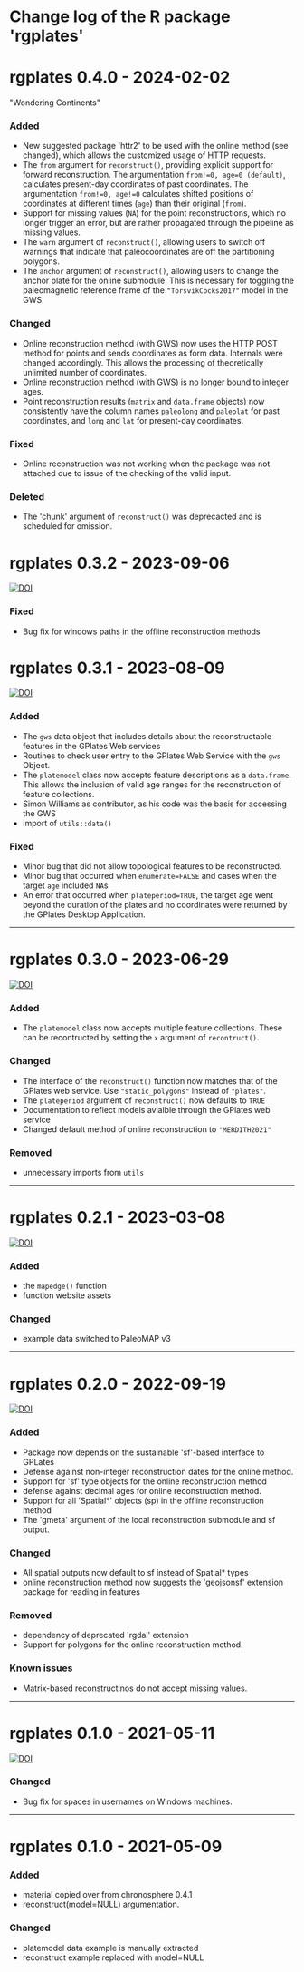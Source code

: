 # Change log of the R package 'rgplates'

# rgplates 0.4.0 - 2024-02-02

"Wondering Continents"

### Added
- New suggested package 'httr2' to be used with the online method (see changed), which allows the customized usage of HTTP requests.
- The `from` argument for `reconstruct()`, providing explicit support for forward reconstruction. The argumentation `from!=0, age=0 (default)`, calculates present-day coordinates of past coordinates. The argumentation `from!=0, age!=0` calculates shifted positions of coordinates at different times (`age`) than their original (`from`).
- Support for missing values (`NA`) for the point reconstructions, which no longer trigger an error, but are rather propagated through the pipeline as missing values. 
- The `warn` argument of `reconstruct()`, allowing users to switch off warnings that indicate that paleocoordinates are off the partitioning polygons.
- The `anchor` argument of `reconstruct()`, allowing users to change the anchor plate for the online submodule. This is necessary for toggling the paleomagnetic reference frame of the `"TorsvikCocks2017"` model in the GWS. 

### Changed
- Online reconstruction method (with GWS) now uses the HTTP POST method for points and sends coordinates as form data. Internals were changed accordingly. This allows the processing of theoretically unlimited number of coordinates.
- Online reconstruction method (with GWS) is no longer bound to integer ages.
- Point reconstruction results (`matrix` and `data.frame` objects) now consistently have the column names `paleolong` and `paleolat` for past coordinates, and `long` and `lat` for present-day coordinates.

### Fixed
- Online reconstruction was not working when the package was not attached due to issue of the checking of the valid input.

### Deleted
- The 'chunk' argument of `reconstruct()` was deprecacted and is scheduled for omission.

# rgplates 0.3.2 - 2023-09-06

[![DOI](https://zenodo.org/badge/DOI/10.5281/zenodo.8321157.svg)](https://doi.org/10.5281/zenodo.8321157)

### Fixed
- Bug fix for windows paths in the offline reconstruction methods 

# rgplates 0.3.1 - 2023-08-09 

[![DOI](https://zenodo.org/badge/DOI/10.5281/zenodo.8229554.svg)](https://doi.org/10.5281/zenodo.8229554)

### Added
- The `gws` data object that includes details about the reconstructable features in the GPlates Web services
- Routines to check user entry to the GPlates Web Service with the `gws` Object.
- The `platemodel` class now accepts feature descriptions as a `data.frame`. This allows the inclusion of valid age ranges for the reconstruction of feature collections.
- Simon Williams as contributor, as his code was the basis for accessing the GWS
- import of `utils::data()`

### Fixed
- Minor bug that did not allow topological features to be reconstructed.  
- Minor bug that occurred when `enumerate=FALSE` and cases when the target `age` included `NA`s
- An error that occurred when `plateperiod=TRUE`, the target age went beyond the duration of the plates and no coordinates were returned by the GPlates Desktop Application. 

* * *


# rgplates 0.3.0 - 2023-06-29 

[![DOI](https://zenodo.org/badge/DOI/10.5281/zenodo.8098723.svg)](https://doi.org/10.5281/zenodo.8098723)

### Added 
- The `platemodel` class now accepts multiple feature collections. These can be recontructed by setting the `x` argument of `recontruct()`.  

### Changed
- The interface of the `reconstruct()` function now matches that of the GPlates web service. Use `"static_polygons"` instead of `"plates"`. 
- The `plateperiod` argument of `reconstruct()` now defaults to `TRUE`
- Documentation to reflect models avialble through the GPlates web service
- Changed default method of online reconstruction to `"MERDITH2021"`

### Removed
- unnecessary imports from `utils`

* * *

# rgplates 0.2.1 - 2023-03-08 


[![DOI](https://zenodo.org/badge/DOI/10.5281/zenodo.8094071.svg)](https://doi.org/10.5281/zenodo.8094071)


### Added
- the `mapedge()` function
- function website assets

### Changed
- example data switched to PaleoMAP v3

* * *

# rgplates 0.2.0 - 2022-09-19



[![DOI](https://zenodo.org/badge/DOI/10.5281/zenodo.8094042.svg)](https://doi.org/10.5281/zenodo.8094042)



### Added
- Package now depends on the sustainable 'sf'-based interface to GPLates
- Defense against non-integer reconstruction dates for the online method.
- Support for 'sf' type objects for the online reconstruction method 
- defense against decimal ages for online reconstruction method.
- Support for all 'Spatial*' objects (sp) in the offline reconstruction method
- The 'gmeta' argument of the local reconstruction submodule and sf output.

### Changed
- All spatial outputs now default to sf instead of Spatial* types
- online reconstruction method now suggests the 'geojsonsf' extension package for reading in features

### Removed
- dependency of deprecated 'rgdal' extension
- Support for polygons for the online reconstruction method. 

### Known issues
- Matrix-based reconstructinos do not accept missing values. 

* * *

# rgplates 0.1.0 - 2021-05-11 

[![DOI](https://zenodo.org/badge/DOI/10.5281/zenodo.8093991.svg)](https://doi.org/10.5281/zenodo.8093991)

### Changed
- Bug fix for spaces in usernames on Windows machines.


* * *

# rgplates 0.1.0 - 2021-05-09 


### Added 
- material copied over from chronosphere 0.4.1 
- reconstruct(model=NULL) argumentation.

### Changed
- platemodel data example is manually extracted
- reconstruct example replaced with model=NULL
